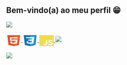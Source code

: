 ## Bem-vindo(a) ao meu perfil 😁

<div>
  <a href="https://github.com/murilo-figueiredo">
  <img src="https://github-readme-stats.vercel.app/api/top-langs/?username=murilo-figueiredo&layout=compact&langs_count=6&theme=tokyonight" height="180em"/>
</div>
    
<div style="display: inline_block"><br>
  <img src="https://raw.githubusercontent.com/devicons/devicon/master/icons/html5/html5-original.svg" align="center" alt="HTML" height="30" width="40">
  <img src="https://raw.githubusercontent.com/devicons/devicon/master/icons/css3/css3-original.svg" align="center" alt="CSS" height="30" width="40">
  <img src="https://raw.githubusercontent.com/devicons/devicon/master/icons/javascript/javascript-plain.svg" align="center" alt="JavaScript" height="30" width="40">
  <img src="https://cdn.jsdelivr.net/gh/devicons/devicon/icons/php/php-original.svg"/>
</div>
<br>

<div>
  <a href="https://www.linkedin.com/in/murilo-rodrigues-figueiredo/" target="_blank"><img src="https://img.shields.io/badge/-LinkedIn-%230077B5?style=for-the-badge&logo=linkedin&logoColor=white" target="_blank"></a>
</div>
